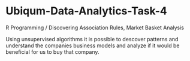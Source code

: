 # Ubiqum-Data-Analytics-Task-4
R Programming / Discovering Association Rules, Market Basket Analysis

Using unsupervised algorithms it is possible to descover patterns and understand 
the companies business models and analyze if it would be beneficial for us to buy that company.
